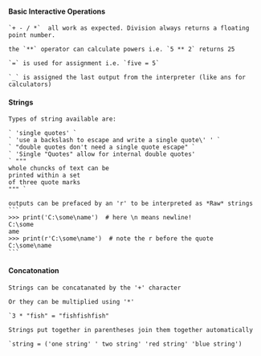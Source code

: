 
#### Basic Interactive Operations

	`+ - / *`  all work as expected. Division always returns a floating point number.

	the `**` operator can calculate powers i.e. `5 ** 2` returns 25

	`=` is used for assignment i.e. `five = 5`

	`_` is assigned the last output from the interpreter (like ans for calculators)

#### Strings

	Types of string available are:

	` 'single quotes' `
	` 'use a backslash to escape and write a single quote\' ' `
	` "double quotes don't need a single quote escape" `
	` 'Single "Quotes" allow for internal double quotes'
	` """
	whole chuncks of text can be 
	printed within a set
	of three quote marks
	""" `

	outputs can be prefaced by an 'r' to be interpreted as *Raw* strings
	```
	>>> print('C:\some\name')  # here \n means newline!
	C:\some
	ame
	>>> print(r'C:\some\name')  # note the r before the quote
	C:\some\name
	```


#### Concatonation

	Strings can be concatanated by the '+' character

	Or they can be multiplied using '*'

	`3 * "fish" = "fishfishfish"

	Strings put together in parentheses join them together automatically

	`string = ('one string' ' two string' 'red string' 'blue string')
	   
